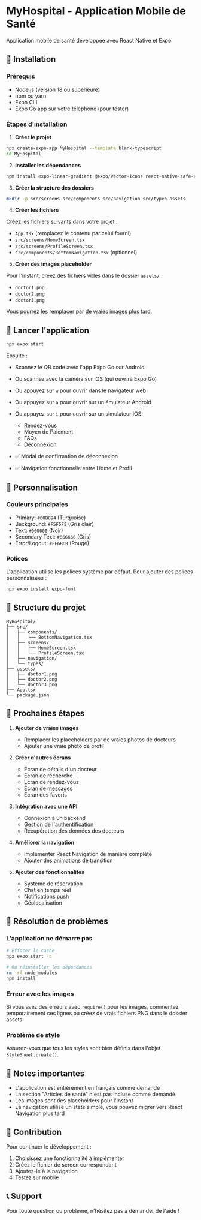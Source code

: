 # MyHospital - Application Mobile de Santé

Application mobile de santé développée avec React Native et Expo.

## 🚀 Installation

### Prérequis
- Node.js (version 18 ou supérieure)
- npm ou yarn
- Expo CLI
- Expo Go app sur votre téléphone (pour tester)

### Étapes d'installation

1. **Créer le projet**
```bash
npx create-expo-app MyHospital --template blank-typescript
cd MyHospital
```

2. **Installer les dépendances**
```bash
npm install expo-linear-gradient @expo/vector-icons react-native-safe-area-context
```

3. **Créer la structure des dossiers**
```bash
mkdir -p src/screens src/components src/navigation src/types assets
```

4. **Créer les fichiers**

Créez les fichiers suivants dans votre projet :

- `App.tsx` (remplacez le contenu par celui fourni)
- `src/screens/HomeScreen.tsx`
- `src/screens/ProfileScreen.tsx`
- `src/components/BottomNavigation.tsx` (optionnel)

5. **Créer des images placeholder**

Pour l'instant, créez des fichiers vides dans le dossier `assets/` :
- `doctor1.png`
- `doctor2.png`
- `doctor3.png`

Vous pourrez les remplacer par de vraies images plus tard.

## 🎯 Lancer l'application

```bash
npx expo start
```

Ensuite :
- Scannez le QR code avec l'app Expo Go sur Android
- Ou scannez avec la caméra sur iOS (qui ouvrira Expo Go)
- Ou appuyez sur `w` pour ouvrir dans le navigateur web
- Ou appuyez sur `a` pour ouvrir sur un émulateur Android
- Ou appuyez sur `i` pour ouvrir sur un simulateur iOS


  - Rendez-vous
  - Moyen de Paiement
  - FAQs
  - Déconnexion
- ✅ Modal de confirmation de déconnexion
- ✅ Navigation fonctionnelle entre Home et Profil

## 🎨 Personnalisation

### Couleurs principales
- Primary: `#00B894` (Turquoise)
- Background: `#F5F5F5` (Gris clair)
- Text: `#000000` (Noir)
- Secondary Text: `#666666` (Gris)
- Error/Logout: `#FF6B6B` (Rouge)

### Polices
L'application utilise les polices système par défaut. Pour ajouter des polices personnalisées :

```bash
npx expo install expo-font
```

## 📂 Structure du projet

```
MyHospital/
├── src/
│   ├── components/
│   │   └── BottomNavigation.tsx
│   ├── screens/
│   │   ├── HomeScreen.tsx
│   │   └── ProfileScreen.tsx
│   ├── navigation/
│   └── types/
├── assets/
│   ├── doctor1.png
│   ├── doctor2.png
│   └── doctor3.png
├── App.tsx
└── package.json
```

## 🔄 Prochaines étapes

1. **Ajouter de vraies images**
   - Remplacer les placeholders par de vraies photos de docteurs
   - Ajouter une vraie photo de profil

2. **Créer d'autres écrans**
   - Écran de détails d'un docteur
   - Écran de recherche
   - Écran de rendez-vous
   - Écran de messages
   - Écran des favoris

3. **Intégration avec une API**
   - Connexion à un backend
   - Gestion de l'authentification
   - Récupération des données des docteurs

4. **Améliorer la navigation**
   - Implémenter React Navigation de manière complète
   - Ajouter des animations de transition

5. **Ajouter des fonctionnalités**
   - Système de réservation
   - Chat en temps réel
   - Notifications push
   - Géolocalisation

## 🐛 Résolution de problèmes

### L'application ne démarre pas
```bash
# Effacer le cache
npx expo start -c

# Ou réinstaller les dépendances
rm -rf node_modules
npm install
```

### Erreur avec les images
Si vous avez des erreurs avec `require()` pour les images, commentez temporairement ces lignes ou créez de vrais fichiers PNG dans le dossier assets.

### Problème de style
Assurez-vous que tous les styles sont bien définis dans l'objet `StyleSheet.create()`.

## 📝 Notes importantes

- L'application est entièrement en français comme demandé
- La section "Articles de santé" n'est pas incluse comme demandé
- Les images sont des placeholders pour l'instant
- La navigation utilise un state simple, vous pouvez migrer vers React Navigation plus tard

## 🤝 Contribution

Pour continuer le développement :
1. Choisissez une fonctionnalité à implémenter
2. Créez le fichier de screen correspondant
3. Ajoutez-le à la navigation
4. Testez sur mobile

## 📞 Support

Pour toute question ou problème, n'hésitez pas à demander de l'aide !